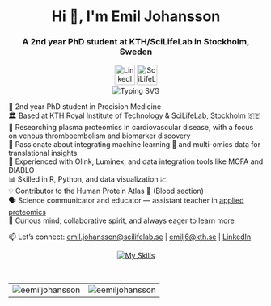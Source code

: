<!-- Header -->
<div align="center">
  <h1>Hi 👋, I'm Emil Johansson</h1>
  <h3>A 2nd year PhD student at KTH/SciLifeLab in Stockholm, Sweden</h3>
</div>

<!-- Connect with me -->
<div align="center">
  
  <!-- LinkedIn -->
  <a href="https://www.linkedin.com/in/emil-johansson-525928180/" target="_blank" style="text-decoration: none;">
    <img src="https://cdn.jsdelivr.net/gh/devicons/devicon/icons/linkedin/linkedin-original.svg" alt="LinkedIn" width="40" height="40"/></a> 

  <!-- SciLifeLab Gmail -->
  <a href="mailto:emil.johansson@scilifelab.se" target="_blank">
    <img src="https://upload.wikimedia.org/wikipedia/commons/4/4e/Gmail_Icon.png" alt="SciLifeLab Email" width="40" height="40"/>
  </a>
</div>

<!-- Typing animation header -->
<div align="center">
  
  <img src="https://readme-typing-svg.demolab.com?font=Fira+Code&pause=1000&color=1F8ACB&center=true&vCenter=true&width=700&lines=Hi%2C+I'm+Emil+Johansson!;PhD+student+in+Precision+Medicine+%F0%9F%8D%AC;Plasma+proteomics+%26+cardiovascular+disease+%F0%9F%92%89;Machine+learning+%2B+multi-omics+integration+%F0%9F%A7%A0;Human+Protein+Atlas+contributor+%F0%9F%A7%AB;Let's+collaborate+%F0%9F%91%8D" alt="Typing SVG" />

</div>

<!-- Bio -->
🧬 2nd year PhD student in Precision Medicine  
🏛️ Based at KTH Royal Institute of Technology & SciLifeLab, Stockholm 🇸🇪  
💉 Researching plasma proteomics in cardiovascular disease, with a focus on venous thromboembolism and biomarker discovery  
🧠 Passionate about integrating machine learning 🤖 and multi-omics data for translational insights  
🔬 Experienced with Olink, Luminex, and data integration tools like MOFA and DIABLO  
📊 Skilled in R, Python, and data visualization 📈  
💡 Contributor to the Human Protein Atlas 🧫 (Blood section)  
🗣️ Science communicator and educator — assistant teacher in [applied proteomics](https://www.kth.se/student/kurser/kurs/CB2110?l=en)   
🌱 Curious mind, collaborative spirit, and always eager to learn more  

📫 Let’s connect: [emil.johansson@scilifelab.se](mailto:emil.johansson@scilifelab.se) | [emilj6@kth.se](mailto:emilj6@kth.se) | [LinkedIn](https://www.linkedin.com/in/emil-johansson-525928180/)  

<!-- Languages and Tools -->
<div align="center">

[![My Skills](https://skillicons.dev/icons?i=r,py,git)](https://skillicons.dev)

</div>

<br>

<!-- GitHub Stats -->
<table>
  <tr>
    <td><img align="center" src="https://github-readme-stats.vercel.app/api?username=eemiljohansson&show_icons=true&locale=en" alt="eemiljohansson" /></td>
    <td><img align="center" src="https://github-readme-streak-stats.herokuapp.com/?user=eemiljohansson&" alt="eemiljohansson" /></td>
  </tr>
</table>
